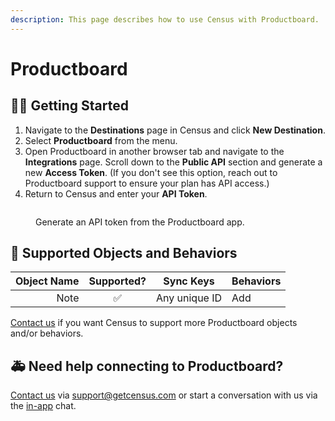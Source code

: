 ```yaml
---
description: This page describes how to use Census with Productboard.
---
```


# Productboard

## 🏃‍♀️ Getting Started

1. Navigate to the **Destinations** page in Census and click **New Destination**.
2. Select **Productboard** from the menu.
3. Open Productboard in another browser tab and navigate to the **Integrations** page. Scroll down to the **Public API** section and generate a new **Access Token**. (If you don't see this option, reach out to Productboard support to ensure your plan has API access.)
3. Return to Census and enter your **API Token**.

<figure><img src="../.gitbook/assets/productboard.png" alt=""><figcaption><p>Generate an API token from the Productboard app.</p></figcaption></figure>

## 🔀 Supported Objects and Behaviors <a href="#supported-objects-and-sync-behaviors" id="supported-objects-and-sync-behaviors"></a>

| **Object Name** | **Supported?** | **Sync Keys**  | **Behaviors** |
| --------------: | :------------: | ---------------- |---------------|
| Note | ✅ | Any unique ID | Add           |

[Contact us](mailto:support@getcensus.com) if you want Census to support more Productboard objects and/or behaviors.

## 🚑 Need help connecting to Productboard?

[Contact us](mailto:support@getcensus.com) via support@getcensus.com or start a conversation with us via the [in-app](https://app.getcensus.com) chat.
